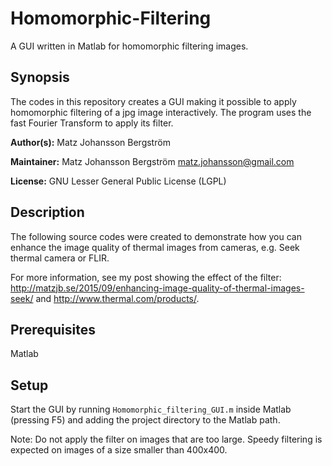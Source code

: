 
# Homomorphic-Filtering
A GUI written in Matlab for homomorphic filtering images.

## Synopsis

The codes in this repository creates a GUI making it possible to apply homomorphic filtering of a jpg image interactively. The program uses the fast Fourier Transform to apply its filter.

**Author(s):** Matz Johansson Bergström

**Maintainer:** Matz Johansson Bergström <matz.johansson@gmail.com>

**License:** GNU Lesser General Public License (LGPL)

## Description

The following source codes were created to demonstrate how you can enhance the image quality of thermal images from cameras, e.g. Seek thermal camera or FLIR.

For more information, see my post showing the effect of the filter: http://matzjb.se/2015/09/enhancing-image-quality-of-thermal-images-seek/ and http://www.thermal.com/products/.


## Prerequisites

Matlab

## Setup

Start the GUI by running ```Homomorphic_filtering_GUI.m``` inside Matlab (pressing F5) and adding the project directory to the Matlab path.

Note: Do not apply the filter on images that are too large. Speedy filtering is expected on images of a size smaller than 400x400.


